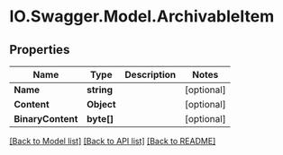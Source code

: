 # IO.Swagger.Model.ArchivableItem
## Properties

Name | Type | Description | Notes
------------ | ------------- | ------------- | -------------
**Name** | **string** |  | [optional] 
**Content** | **Object** |  | [optional] 
**BinaryContent** | **byte[]** |  | [optional] 

[[Back to Model list]](../README.md#documentation-for-models) [[Back to API list]](../README.md#documentation-for-api-endpoints) [[Back to README]](../README.md)


